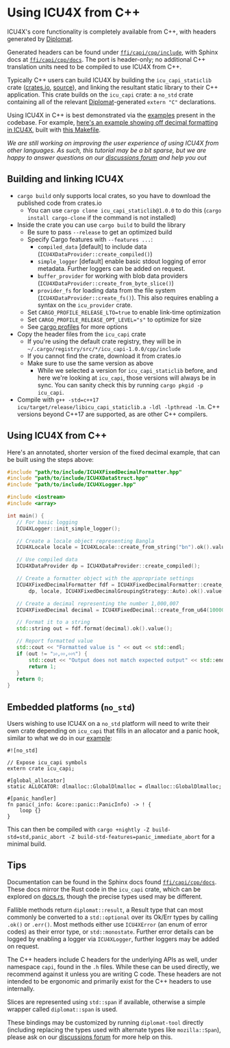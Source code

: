 # Using ICU4X from C++

ICU4X's core functionality is completely available from C++, with headers generated by [Diplomat].

Generated headers can be found under [`ffi/capi/cpp/include`], with Sphinx docs at [`ffi/capi/cpp/docs`]. The port is header-only; no additional C++ translation units need to be compiled to use ICU4X from C++.

Typically C++ users can build ICU4X by building the `icu_capi_staticlib` crate ([crates.io][staticlib-crates], [source][staticlib-source]), and linking the resultant static library to their C++ application. This crate builds on the `icu_capi` crate: a `no_std` crate containing all of the relevant [Diplomat]-generated `extern "C"` declarations.

Using ICU4X in C++ is best demonstrated via the [examples] present in the codebase. For example, [here's an example showing off decimal formatting in ICU4X][decimal-example-code], built with [this Makefile][decimal-example-makefile].

_We are still working on improving the user experience of using ICU4X from other languages. As such, this tutorial may be a bit sparse, but we are happy to answer questions on our [discussions forum] and help you out_

## Building and linking ICU4X

- `cargo build` only supports local crates, so you have to download the published code from crates.io
    - You can use `cargo clone icu_capi_staticlib@1.0.0` to do this (`cargo install cargo-clone` if the command is not installed)
- Inside the crate you can use `cargo build` to build the library
    - Be sure to pass `--release` to get an optimized build
    - Specify Cargo features with `--features ...`:
        - `compiled_data` \[default\] to include data (`ICU4XDataProvider::create_compiled()`)
        - `simple_logger` \[default\] enable basic stdout logging of error metadata. Further loggers can be added on request.
        - `buffer_provider` for working with blob data providers (`ICU4XDataProvider::create_from_byte_slice()`)
        - `provider_fs` for loading data from the file system (`ICU4XDataProvider::create_fs()`). This also requires enabling a syntax on the `icu_provider` crate.
    - Set `CARGO_PROFILE_RELEASE_LTO=true` to enable link-time optimization
    - Set `CARGO_PROFILE_RELEASE_OPT_LEVEL="s"` to optimize for size
    - See [cargo profiles](cargo-profiles) for more options
 - Copy the header files from the `icu_capi` crate
    - If you're using the default crate registry, they will be in `~/.cargo/registry/src/*/icu_capi-1.0.0/cpp/include`
    - If you cannot find the crate, download it from crates.io
    - Make sure to use the same version as above
        - While we selected a version for `icu_capi_staticlib` before, and here we're looking at `icu_capi`, those versions will always be in sync. You can sanity check this by running `cargo pkgid -p icu_capi`.
 - Compile with `g++ -std=c++17 icu/target/release/libicu_capi_staticlib.a -ldl -lpthread -lm`. C++ versions beyond C++17 are supported, as are other C++ compilers.

## Using ICU4X from C++
Here's an annotated, shorter version of the fixed decimal example, that can be built using the steps above:

 ```cpp
#include "path/to/include/ICU4XFixedDecimalFormatter.hpp"
#include "path/to/include/ICU4XDataStruct.hpp"
#include "path/to/include/ICU4XLogger.hpp"

#include <iostream>
#include <array>

int main() {
    // For basic logging
    ICU4XLogger::init_simple_logger();

    // Create a locale object representing Bangla
    ICU4XLocale locale = ICU4XLocale::create_from_string("bn").ok().value();

    // Use compiled data
    ICU4XDataProvider dp = ICU4XDataProvider::create_compiled();

    // Create a formatter object with the appropriate settings
    ICU4XFixedDecimalFormatter fdf = ICU4XFixedDecimalFormatter::create_with_grouping_strategy(
        dp, locale, ICU4XFixedDecimalGroupingStrategy::Auto).ok().value();

    // Create a decimal representing the number 1,000,007
    ICU4XFixedDecimal decimal = ICU4XFixedDecimal::create_from_u64(1000007);

    // Format it to a string
    std::string out = fdf.format(decimal).ok().value();

    // Report formatted value
    std::cout << "Formatted value is " << out << std::endl;
    if (out != "১০,০০,০০৭") {
        std::cout << "Output does not match expected output" << std::endl;
        return 1;
    }
    return 0;
}
```

## Embedded platforms (`no_std`)

Users wishing to use ICU4X on a `no_std` platform will need to write their own crate depending on `icu_capi` that fills in an allocator and a panic hook, similar to what we do in our [example](https://github.com/unicode-org/icu4x/blob/main/ffi/capi/c/examples/fixeddecimal_tiny/icu_capi_staticlib_tiny/src/lib.rs):

```rust,compile_fail
#![no_std]

// Expose icu_capi symbols
extern crate icu_capi;

#[global_allocator]
static ALLOCATOR: dlmalloc::GlobalDlmalloc = dlmalloc::GlobalDlmalloc;

#[panic_handler]
fn panic(_info: &core::panic::PanicInfo) -> ! {
    loop {}
}
```

This can then be compiled with `cargo +nightly -Z build-std=std,panic_abort -Z build-std-features=panic_immediate_abort` for a minimal build.

## Tips

Documentation can be found in the Sphinx docs found [`ffi/capi/cpp/docs`]. These docs mirror the Rust code in the `icu_capi` crate, which can be explored on [docs.rs][rust-docs], though the precise types used may be different.

Fallible methods return `diplomat::result`, a Result type that can most commonly be converted to a `std::optional` over its Ok/Err types by calling `.ok()` or `.err()`. Most methods either use `ICU4XError` (an enum of error codes) as their error type, or `std::monostate`. Further error details can be logged by enabling a logger via `ICU4XLogger`, further loggers may be added on request.

The C++ headers include C headers for the underlying APIs as well, under namespace `capi`, found in the `.h` files. While these can be used directly, we recommend against it unless you are writing C code. These headers are not intended to be ergonomic and primarily exist for the C++ headers to use internally.

Slices are represented using `std::span` if available, otherwise a simple wrapper called `diplomat::span` is used.

These bindings may be customized by running `diplomat-tool` directly (including replacing the types used with alternate types like `mozilla::Span`), please ask on our [discussions forum] for more help on this.


 [discussions forum]: https://github.com/unicode-org/icu4x/discussions
 [Diplomat]: https://github.com/rust-diplomat/diplomat
 [staticlib-crates]: https://crates.io/crates/icu_capi_staticlib
 [staticlib-source]: https://github.com/unicode-org/icu4x/tree/main/ffi/capi_staticlib
 [freertos port]: https://github.com/unicode-org/icu4x/blob/main/ffi/freertos/src/lib.rs
 [examples]: https://github.com/unicode-org/icu4x/blob/main/ffi/capi/cpp/examples/
 [decimal-example-code]: https://github.com/unicode-org/icu4x/blob/main/ffi/capi/cpp/examples/fixeddecimal/test.cpp
 [decimal-example-makefile]: https://github.com/unicode-org/icu4x/blob/main/ffi/capi/cpp/examples/fixeddecimal/Makefile
 [`ffi/capi/cpp/include`]: https://github.com/unicode-org/icu4x/tree/main/ffi/capi/cpp/include
 [`ffi/capi/cpp/docs`]: https://github.com/unicode-org/icu4x/tree/main/ffi/capi/cpp/docs
 [rust-docs]: https://docs.rs/icu_capi/latest/icu_capi/
 [cargo-profiles]: https://doc.rust-lang.org/cargo/reference/profiles.html
